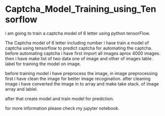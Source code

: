 # Captcha_Model_Training_using_Tensorflow
i am going to train a captcha model of 6 letter using python tensorFlow.

The Captcha model of 6 letter including number i have train a model of captcha using tensorflow to predict captcha for automating the captcha.
before automating captcha i have first import all images aprox 4000 images.
then i have make list of two data one of image and other of images lable . label for training the model on image.

before training model i have preprocess the image, in image preprocessing first i have clean the image for better image recogination. 
 after cleaning image i have converted the image in to array and make take stack. of image array and lablel.

after that create model and train model for prediction.

for more information please check my jupyter notebook.

